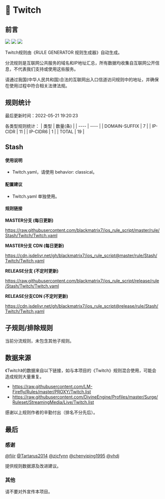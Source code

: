 # 🧸 Twitch

## 前言

![](https://shields.io/badge/-移除重复规则-ff69b4) ![](https://shields.io/badge/-DOMAIN与DOMAIN--SUFFIX合并-green) ![](https://shields.io/badge/-IP--CIDR(6)合并-blueviolet) 

Twitch规则由《RULE GENERATOR 规则生成器》自动生成。

分流规则是互联网公共服务的域名和IP地址汇总，所有数据均收集自互联网公开信息，不代表我们支持或使用这些服务。

请通过我国(中华人民共和国)合法的互联网出入口信道访问规则中的地址，并确保在使用过程中符合相关法律法规。

## 规则统计

最后更新时间：2022-05-21 19:20:23

各类型规则统计：
| 类型 | 数量(条)  | 
| ---- | ----  |
| DOMAIN-SUFFIX | 7  | 
| IP-CIDR | 11  | 
| IP-CIDR6 | 1  | 
| TOTAL | 19  | 


## Stash 

#### 使用说明
- Twitch.yaml，请使用 behavior: classical。

#### 配置建议
- Twitch.yaml 单独使用。

#### 规则链接
**MASTER分支 (每日更新)**

https://raw.githubusercontent.com/blackmatrix7/ios_rule_script/master/rule/Stash/Twitch/Twitch.yaml

**MASTER分支 CDN (每日更新)**

https://cdn.jsdelivr.net/gh/blackmatrix7/ios_rule_script@master/rule/Stash/Twitch/Twitch.yaml

**RELEASE分支 (不定时更新)**

https://raw.githubusercontent.com/blackmatrix7/ios_rule_script/release/rule/Stash/Twitch/Twitch.yaml

**RELEASE分支CDN (不定时更新)**

https://cdn.jsdelivr.net/gh/blackmatrix7/ios_rule_script@release/rule/Stash/Twitch/Twitch.yaml

## 子规则/排除规则


当前分流规则，未包含其他子规则。

## 数据来源

《Twitch》的数据来自以下链接，如与本项目的《Twitch》规则混合使用，可能会造成规则大量重复。

- https://raw.githubusercontent.com/LM-Firefly/Rules/master/PROXY/Twitch.list
- https://raw.githubusercontent.com/DivineEngine/Profiles/master/Surge/Ruleset/StreamingMedia/Live/Twitch.list


感谢以上规则作者的辛勤付出（排名不分先后）。

## 最后

### 感谢

[@fiiir](https://github.com/fiiir) [@Tartarus2014](https://github.com/Tartarus2014) [@zjcfynn](https://github.com/zjcfynn) [@chenyiping1995](https://github.com/chenyiping1995) [@vhdj](https://github.com/vhdj)

提供规则数据源及改进建议。

### 其他

请不要对外宣传本项目。
